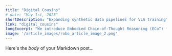 ```yaml
---
title: "Digital Cousins"
# date: "May 1st, 2025"
shortDescription: "Expanding synthetic data pipelines for VLA training"
link: "digital_cousins"
longExcerpt: "We introduce Embodied Chain-of-Thought Reasoning (ECoT) for VLAs, in which we train VLAs to perform multiple steps of reasoning about plans, sub-tasks, motions, and visually grounded features like object bounding boxes and end effector positions, before predicting the robot action. We design a scalable pipeline for generating synthetic training data for ECoT on large robot datasets."
image: '/article_images/robo_article_image_2.png'
---
```


Here's the _body_ of your Markdown post…